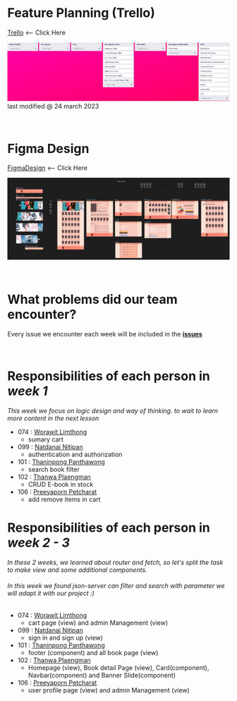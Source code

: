 # Feature Planning (Trello)
[Trello](https://trello.com/b/F0d8WIJd/feature) <-- Click Here


![featureUpdate70366](./pic/feature.jpg)
last modified @ 24 march 2023

<br>

# Figma Design
[FigmaDesign](https://www.figma.com/file/KnPvfhgXbEzDCtDbK6kv9Z/e-book?node-id=0%3A1&t=5BTvm1etsIqcerSq-1) <-- Click Here


![picFigma](./pic/figma.jpg)

<br>

# What problems did our team encounter?
Every issue we encounter each week will be included in the <b>[issues](https://github.com/Nine0512/PROJECT2-SEC-2-Alumilize/issues/1)</b>

<br>

# Responsibilities of each person in _week 1_
_This week we focus on logic design and way of thinking. to wait to learn more content in the next lesson_

- 074 :  [Worawit Limthong](https://www.github.com/win2114)
	- sumary cart
- 099 :  [Natdanai Nitipan](https://www.github.com/c3bosskung)
	- authentication and authorization
-   101 :  [Thaninpong Panthawong](https://www.github.com/nonybueno)
	- search book filter
-   102 :  [Thanwa Plaengman](https://www.github.com/Nine0512)
	- CRUD E-book in stock
-   106 :  [Preeyaporn Petcharat](https://www.github.com/Preeyapornn)
	- add remove items in cart

# Responsibilities of each person in _week 2 - 3_
_In these 2 weeks, we learned about router and fetch, so let's split the task to make view and some additional components._

###### In this week we found json-server can filter and search with parameter we will adapt it with our project :)

- 074 :  [Worawit Limthong](https://www.github.com/win2114)
	- cart page (view) and admin Management (view)
- 099 :  [Natdanai Nitipan](https://www.github.com/c3bosskung)
	- sign in and sign up (view)
-   101 :  [Thaninpong Panthawong](https://www.github.com/nonybueno)
	- footer (component) and all book page (view)
-   102 :  [Thanwa Plaengman](https://www.github.com/Nine0512)
	- Homepage (view), Book detail Page (view), Card(component), Navbar(component) and Banner Slide(component)
-   106 :  [Preeyaporn Petcharat](https://www.github.com/Preeyapornn)
	- user profile page (view) and admin Management (view)

